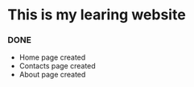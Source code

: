# This is my learing website
### DONE
* Home page created
* Contacts page created
* About page created
